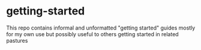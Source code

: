 # getting-started
This repo contains informal and unformatted "getting started" guides mostly for my own use but possibly useful to others getting started in related pastures